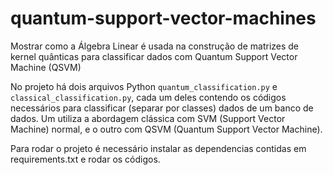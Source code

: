 # quantum-support-vector-machines
Mostrar como a Álgebra Linear é usada na construção de matrizes de kernel quânticas para classificar dados com Quantum Support Vector Machine (QSVM) 

No projeto há dois arquivos Python `quantum_classification.py` e `classical_classification.py`, cada um deles contendo os códigos necessários para classificar (separar por classes) dados de um banco de dados. Um utiliza a abordagem clássica com SVM (Support Vector Machine) normal, e o outro com QSVM (Quantum Support Vector Machine).

Para rodar o projeto é necessário instalar as dependencias contidas em requirements.txt e rodar os códigos.
